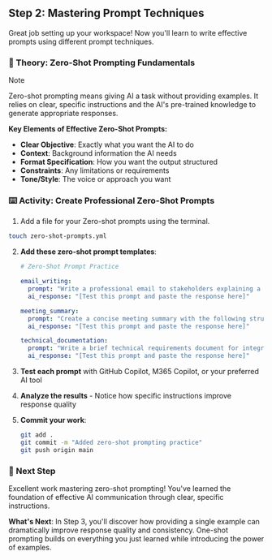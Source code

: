 ## Step 2: Mastering Prompt Techniques

Great job setting up your workspace! Now you'll learn to write effective prompts using different prompt techniques.

### 📖 Theory: Zero-Shot Prompting Fundamentals

> [!NOTE]
> Zero-shot prompting means giving AI a task without providing examples. It relies on clear, specific instructions and the AI's pre-trained knowledge to generate appropriate responses.

**Key Elements of Effective Zero-Shot Prompts:**

- **Clear Objective**: Exactly what you want the AI to do
- **Context**: Background information the AI needs
- **Format Specification**: How you want the output structured
- **Constraints**: Any limitations or requirements
- **Tone/Style**: The voice or approach you want

### ⌨️ Activity: Create Professional Zero-Shot Prompts

1. Add a file for your Zero-shot prompts using the terminal.

```bash
touch zero-shot-prompts.yml
```

2. **Add these zero-shot prompt templates**:
   
   ```yaml
   # Zero-Shot Prompt Practice
   
   email_writing:
     prompt: "Write a professional email to stakeholders explaining a 2-week delay in the WhatsApp integration project. Include an apology, brief explanation of technical challenges, revised timeline, and next steps. Keep the tone professional but reassuring."
     ai_response: "[Test this prompt and paste the response here]"
   
   meeting_summary:
     prompt: "Create a concise meeting summary with the following structure: Key Decisions, Action Items (with owners and deadlines), and Next Meeting Date. Write it for a project status meeting about implementing WhatsApp customer service capabilities."
     ai_response: "[Test this prompt and paste the response here]"
   
   technical_documentation:
     prompt: "Write a brief technical requirements document for integrating WhatsApp Business API into an existing customer service system. Include sections for: Overview, Technical Requirements, Integration Points, and Success Criteria. Use bullet points and keep it under 300 words."
     ai_response: "[Test this prompt and paste the response here]"
   ```

3. **Test each prompt** with GitHub Copilot, M365 Copilot, or your preferred AI tool

4. **Analyze the results** - Notice how specific instructions improve response quality

5. **Commit your work**:
   ```bash
   git add .
   git commit -m "Added zero-shot prompting practice"
   git push origin main
   ```

### 🎯 Next Step

Excellent work mastering zero-shot prompting! You've learned the foundation of effective AI communication through clear, specific instructions.

**What's Next**: In Step 3, you'll discover how providing a single example can dramatically improve response quality and consistency. One-shot prompting builds on everything you just learned while introducing the power of examples.
